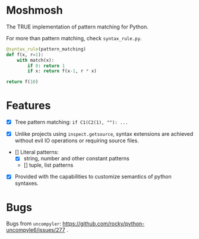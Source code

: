 # Moshmosh

The TRUE implementation of pattern matching for Python.

For more than pattern matching, check `syntax_rule.py`.

```python
@syntax_rule(pattern_matching)
def f(x, r=1):
    with match(x):
        if 0: return 1
        if x: return f(x-1, r * x)

return f(10)
```

# Features

- [x] Tree pattern matching: `if C1(C2(1), ""): ...`

- [x] Unlike projects using `inspect.getsource`, syntax extensions are achieved without evil IO operations or requiring source files.
- [] Literal patterns:
    - [x] string, number and other constant patterns
    - [] tuple, list patterns

- [x] Provided with the capabilities to customize semantics of python syntaxes.

# Bugs

Bugs from `uncompyler`: https://github.com/rocky/python-uncompyle6/issues/277 .
